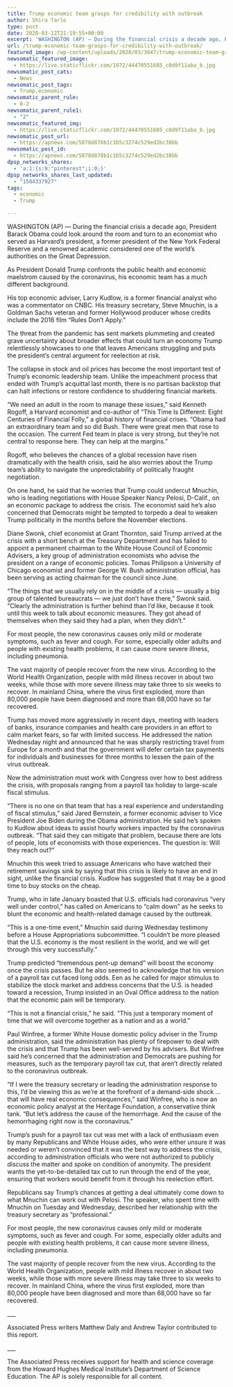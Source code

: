 ```yaml
---
title: Trump economic team grasps for credibility with outbreak
author: Shira Tarlo
type: post
date: 2020-03-12T21:19:55+00:00
excerpt: 'WASHINGTON (AP) — During the financial crisis a decade ago, President Barack Obama could look around the room and turn to an economist who served as Harvard’s president, a former president of the New York Federal Reserve and a renowned academic considered one of the world’s authorities on the Great Depression.As President Donald Trump confronts&hellip;'
url: /trump-economic-team-grasps-for-credibility-with-outbreak/
featured_image: /wp-content/uploads/2020/03/3647/trump-economic-team-grasps-for-credibility-with-outbreak.jpg
newsomatic_featured_image:
  - https://live.staticflickr.com/1972/44470551685_c0d9f11aba_b.jpg
newsomatic_post_cats:
  - News
newsomatic_post_tags:
  - Trump,economic
newsomatic_parent_rule:
  - 0-2
newsomatic_parent_rule1:
  - "2"
newsomatic_featured_img:
  - https://live.staticflickr.com/1972/44470551685_c0d9f11aba_b.jpg
newsomatic_post_url:
  - https://apnews.com/5878d878b1c1b5c3274c529ed2bc38bb
newsomatic_post_id:
  - https://apnews.com/5878d878b1c1b5c3274c529ed2bc38bb
dpsp_networks_shares:
  - 'a:1:{s:9:"pinterest";i:0;}'
dpsp_networks_shares_last_updated:
  - "1584337927"
tags:
  - economic
  - Trump

---
```

<div class="Article" data-key="article">
  <p class="Component-root-0-2-77 Component-p-0-2-69">
    WASHINGTON (AP) — During the financial crisis a decade ago, President Barack Obama could look around the room and turn to an economist who served as Harvard’s president, a former president of the New York Federal Reserve and a renowned academic considered one of the world’s authorities on the Great Depression.
  </p>
  
  <p class="Component-root-0-2-77 Component-p-0-2-69">
    As President Donald Trump confronts the public health and economic maelstrom caused by the coronavirus<!-- -->, his economic team has a much different background.
  </p>
  
  <p class="Component-root-0-2-77 Component-p-0-2-69">
    His top economic adviser, Larry Kudlow, is a former financial analyst who was a commentator on CNBC. His treasury secretary, Steve Mnuchin, is a Goldman Sachs veteran and former Hollywood producer whose credits include the 2016 film “Rules Don’t Apply.”
  </p>
  
  <div data-key="ad-placeholder" id="div-gpt-ad-1470255291270-0" class="DFPSlot Component-dfp-0-2-73 Component-ad-0-2-39">
  </div>
  
  <p class="Component-root-0-2-77 Component-p-0-2-69">
    The threat from the pandemic has sent markets plummeting and created grave uncertainty about broader effects that could turn an economy Trump relentlessly showcases to one that leaves Americans struggling and puts the president’s central argument for reelection at risk.
  </p>
  
  <p class="Component-root-0-2-77 Component-p-0-2-69">
    The collapse in stock and oil prices has become the most important test of Trump’s economic leadership team. Unlike the impeachment process that ended with Trump’s acquittal last month, there is no partisan backstop that can halt infections or restore confidence to shuddering financial markets.
  </p>
  
  <p class="Component-root-0-2-77 Component-p-0-2-69">
    “We need an adult in the room to manage these issues,” said Kenneth Rogoff, a Harvard economist and co-author of “This Time Is Different: Eight Centuries of Financial Folly,” a global history of financial crises. “Obama had an extraordinary team and so did Bush. There were great men that rose to the occasion. The current Fed team in place is very strong, but they’re not central to response here. They can help at the margins.”
  </p>
  
  <p class="Component-root-0-2-77 Component-p-0-2-69">
    Rogoff, who believes the chances of a global recession have risen dramatically with the health crisis, said he also worries about the Trump team’s ability to navigate the unpredictability of politically fraught negotiation.
  </p>
  
  <p class="Component-root-0-2-77 Component-p-0-2-69">
    On one hand, he said that he worries that Trump could undercut Mnuchin, who is leading negotiations with House Speaker Nancy Pelosi, D-Calif., on an economic package to address the crisis. The economist said he’s also concerned that Democrats might be tempted to torpedo a deal to weaken Trump politically in the months before the November elections.
  </p>
  
  <p class="Component-root-0-2-77 Component-p-0-2-69">
    Diane Swonk, chief economist at Grant Thornton, said Trump arrived at the crisis with a short bench at the Treasury Department and has failed to appoint a permanent chairman to the White House Council of Economic Advisers, a key group of administration economists who advise the president on a range of economic policies. Tomas Philipson a University of Chicago economist and former George W. Bush administration official, has been serving as acting chairman for the council since June.
  </p>
  
  <div data-key="ad-placeholder" id="div-gpt-ad-1470255291270-1" class="DFPSlot Component-dfp-0-2-73 Component-ad-0-2-39">
  </div>
  
  <p class="Component-root-0-2-77 Component-p-0-2-69">
    “The things that we usually rely on in the middle of a crisis — usually a big group of talented bureaucrats &#8212; we just don’t have there,” Swonk said. “Clearly the administration is further behind than I’d like, because it took until this week to talk about economic measures. They got ahead of themselves when they said they had a plan, when they didn’t.”
  </p>
  
  <p class="Component-root-0-2-77 Component-p-0-2-69">
    For most people, the new coronavirus causes only mild or moderate symptoms, such as fever and cough. For some, especially older adults and people with existing health problems, it can cause more severe illness, including pneumonia.
  </p>
  
  <p class="Component-root-0-2-77 Component-p-0-2-69">
    The vast majority of people recover from the new virus. According to the World Health Organization, people with mild illness recover in about two weeks, while those with more severe illness may take three to six weeks to recover. In mainland China, where the virus first exploded, more than 80,000 people have been diagnosed and more than 68,000 have so far recovered.
  </p>
  
  <p class="Component-root-0-2-77 Component-p-0-2-69">
    Trump has moved more aggressively in recent days, meeting with leaders of banks, insurance companies and health care providers in an effort to calm market fears, so far with limited success. He addressed the nation Wednesday night and announced that he was sharply restricting travel from Europe for a month and that the government will defer certain tax payments for individuals and businesses for three months to lessen the pain of the virus outbreak.
  </p>
  
  <p class="Component-root-0-2-77 Component-p-0-2-69">
    Now the administration must work with Congress over how to best address the crisis, with proposals ranging from a payroll tax holiday to large-scale fiscal stimulus.
  </p>
  
  <p class="Component-root-0-2-77 Component-p-0-2-69">
    “There is no one on that team that has a real experience and understanding of fiscal stimulus,” said Jared Bernstein, a former economic adviser to Vice President Joe Biden during the Obama administration. He said he’s spoken to Kudlow about ideas to assist hourly workers impacted by the coronavirus outbreak. “That said they can mitigate that problem, because there are lots of people, lots of economists with those experiences. The question is: Will they reach out?”
  </p>
  
  <p class="Component-root-0-2-77 Component-p-0-2-69">
    Mnuchin this week tried to assuage Americans who have watched their retirement savings sink by saying that this crisis is likely to have an end in sight, unlike the financial crisis. Kudlow has suggested that it may be a good time to buy stocks on the cheap.
  </p>
  
  <p class="Component-root-0-2-77 Component-p-0-2-69">
    Trump, who in late January boasted that U.S. officials had coronavirus “very well under control,” has called on Americans to “calm down” as he seeks to blunt the economic and health-related damage caused by the outbreak.
  </p>
  
  <p class="Component-root-0-2-77 Component-p-0-2-69">
    “This is a one-time event,” Mnuchin said during Wednesday testimony before a House Appropriations subcommittee. “I couldn’t be more pleased that the U.S. economy is the most resilient in the world, and we will get through this very successfully.”
  </p>
  
  <p class="Component-root-0-2-77 Component-p-0-2-69">
    Trump predicted “tremendous pent-up demand” will boost the economy once the crisis passes. But he also seemed to acknowledge that his version of a payroll tax cut faced long odds. Een as he called for major stimulus to stabilize the stock market and address concerns that the U.S. is headed toward a recession, Trump insisted in an Oval Office address to the nation that the economic pain will be temporary.
  </p>
  
  <p class="Component-root-0-2-77 Component-p-0-2-69">
    “This is not a financial crisis,” he said. “This just a temporary moment of time that we will overcome together as a nation and as a world.”
  </p>
  
  <p class="Component-root-0-2-77 Component-p-0-2-69">
    Paul Winfree, a former White House domestic policy adviser in the Trump administration, said the administration has plenty of firepower to deal with the crisis and that Trump has been well-served by his advisers. But Winfree said he’s concerned that the administration and Democrats are pushing for measures, such as the temporary payroll tax cut, that aren’t directly related to the coronavirus outbreak.
  </p>
  
  <p class="Component-root-0-2-77 Component-p-0-2-69">
    “If I were the treasury secretary or leading the administration response to this, I’d be viewing this as we’re at the forefront of a demand-side shock &#8230; that will have real economic consequences,” said Winfree, who is now an economic policy analyst at the Heritage Foundation, a conservative think tank. “But let’s address the cause of the hemorrhage. And the cause of the hemorrhaging right now is the coronavirus.”
  </p>
  
  <p class="Component-root-0-2-77 Component-p-0-2-69">
    Trump’s push for a payroll tax cut was met with a lack of enthusiasm even by many Republicans and White House aides, who were either unsure it was needed or weren’t convinced that it was the best way to address the crisis, according to administration officials who were not authorized to publicly discuss the matter and spoke on condition of anonymity. The president wants the yet-to-be-detailed tax cut to run through the end of the year, ensuring that workers would benefit from it through his reelection effort.
  </p>
  
  <p class="Component-root-0-2-77 Component-p-0-2-69">
    Republicans say Trump’s chances at getting a deal ultimately come down to what Mnuchin can work out with Pelosi. The speaker, who spent time with Mnuchin on Tuesday and Wednesday, described her relationship with the treasury secretary as “professional.”
  </p>
  
  <p class="Component-root-0-2-77 Component-p-0-2-69">
    For most people, the new coronavirus causes only mild or moderate symptoms, such as fever and cough. For some, especially older adults and people with existing health problems, it can cause more severe illness, including pneumonia.
  </p>
  
  <p class="Component-root-0-2-77 Component-p-0-2-69">
    The vast majority of people recover from the new virus. According to the World Health Organization, people with mild illness recover in about two weeks, while those with more severe illness may take three to six weeks to recover. In mainland China, where the virus first exploded, more than 80,000 people have been diagnosed and more than 68,000 have so far recovered.
  </p>
  
  <p class="Component-root-0-2-77 Component-p-0-2-69">
    ___
  </p>
  
  <p class="Component-root-0-2-77 Component-p-0-2-69">
    Associated Press writers Matthew Daly and Andrew Taylor contributed to this report.
  </p>
  
  <p class="Component-root-0-2-77 Component-p-0-2-69">
    ___
  </p>
  
  <p class="Component-root-0-2-77 Component-p-0-2-69">
    The Associated Press receives support for health and science coverage from the Howard Hughes Medical Institute’s Department of Science Education. The AP is solely responsible for all content.
  </p>
</div>